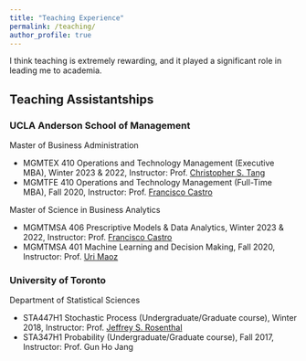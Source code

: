 ```yaml
---
title: "Teaching Experience"
permalink: /teaching/
author_profile: true
---
```


I think teaching is extremely rewarding, and it played a significant role in leading me to academia.

## Teaching Assistantships

### UCLA Anderson School of Management

Master of Business Administration
- MGMTEX 410 Operations and Technology Management (Executive MBA), Winter 2023 & 2022, Instructor: Prof. <a href="https://www.anderson.ucla.edu/faculty-and-research/decisions-operations-and-technology-management/faculty/tang">Christopher S. Tang</a>
- MGMTFE 410 Operations and Technology Management (Full-Time MBA), Fall 2020, Instructor: Prof. <a href="https://fcocastro.github.io/">Francisco Castro</a>

Master of Science in Business Analytics
- MGMTMSA 406 Prescriptive Models & Data Analytics, Winter 2023 & 2022, Instructor: Prof. <a href="https://fcocastro.github.io/">Francisco Castro</a>
- MGMTMSA 401 Machine Learning and Decision Making, Fall 2020, Instructor: Prof. <a href="https://braininstitute.us/people/uri-maoz/">Uri Maoz</a>


### University of Toronto

Department of Statistical Sciences
- STA447H1 Stochastic Process (Undergraduate/Graduate course), Winter 2018, Instructor: Prof. <a href="http://probability.ca/jeff/">Jeffrey S. Rosenthal</a>
- STA347H1 Probability (Undergraduate/Graduate course), Fall 2017, Instructor: Prof. Gun Ho Jang
